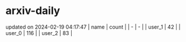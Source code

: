 # arxiv-daily
updated on 2024-02-19 04:17:47
| name | count |
| - | - |
| user_1 | 42 |
| user_0 | 116 |
| user_2 | 83 |
